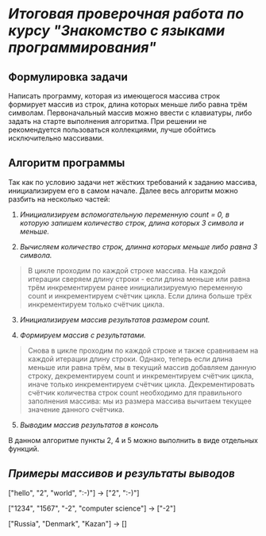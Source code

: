 # *Итоговая проверочная работа по курсу "Знакомство с языками программирования"*

## **Формулировка задачи**

Написать программу, которая из имеющегося массива строк формирует массив из строк, длина которых меньше либо равна трём символам. Первоначальный массив можно ввести с клавиатуры, либо задать на старте выполнения алгоритма. При решении не рекомендуется пользоваться коллекциями, лучше обойтись исключительно массивами.

## **Алгоритм программы**

Так как по условию задачи нет жёстких требований к заданию массива, инициализируем его в самом начале. Далее весь алгоритм можно разбить на несколько частей:

1. *Инициализируем вспомогательную переменную count = 0, в которую запишем количество строк, длина которых 3 символа и меньше.*

2. *Вычисляем количество строк, длинна которых меньше либо равна 3 символа.*
>В цикле проходим по каждой строке массива. На каждой итерации сверяем длину строки - если длина меньше или равна трём инкрементируем ранее инициализируемую переменную count и инкрементируем счётчик цикла. Если длина больше трёх инкрементируем только счётчик цикла.

3. *Инициализируем массив результатов размером count.*

4. *Формируем массив с результатами.*
>Снова в цикле проходим по каждой строке и также сравниваем на каждой итерации длину строки. Однако, теперь если длина меньше или равна трём, мы в текущий массив добавляем данную строку, декрементируем count и инкрементируем счётчик цикла, иначе только инкрементируем счётчик цикла. Декрементировать счётчик количества строк count необходимо для правильного заполнения массива: мы из размера массива вычитаем текущее значение данного счётчика.

5. *Выводим массив результатов в консоль*

В данном алгоритме пункты 2, 4 и 5 можно выполнить в виде отдельных функций.

## ***Примеры массивов и результаты выводов***
["hello", "2", "world", ":-)"] -> ["2", ":-)"]

["1234", "1567", "-2", "computer science"] -> ["-2"]

["Russia", "Denmark", "Kazan"] -> []